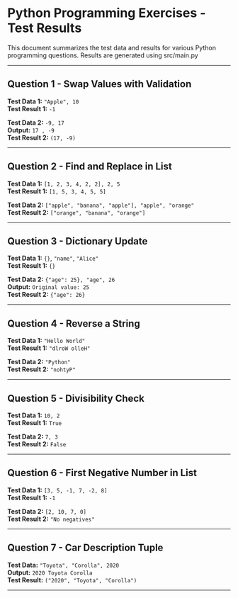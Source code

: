 # Python Programming Exercises - Test Results

This document summarizes the test data and results for various Python programming questions.
Results are generated using src/main.py

---

## Question 1 - Swap Values with Validation

**Test Data 1:** `"Apple", 10`  
**Test Result 1:** `-1`

**Test Data 2:** `-9, 17`  
**Output:** `17 , -9`  
**Test Result 2:** `(17, -9)`

---

## Question 2 - Find and Replace in List

**Test Data 1:** `[1, 2, 3, 4, 2, 2], 2, 5`  
**Test Result 1:** `[1, 5, 3, 4, 5, 5]`

**Test Data 2:** `["apple", "banana", "apple"], "apple", "orange"`  
**Test Result 2:** `["orange", "banana", "orange"]`

---

## Question 3 - Dictionary Update

**Test Data 1:** `{}`, `"name"`, `"Alice"`  
**Test Result 1:** `{}`

**Test Data 2:** `{"age": 25}, "age", 26`  
**Output:** `Original value: 25`  
**Test Result 2:** `{"age": 26}`

---

## Question 4 - Reverse a String

**Test Data 1:** `"Hello World"`  
**Test Result 1:** `"dlroW olleH"`

**Test Data 2:** `"Python"`  
**Test Result 2:** `"nohtyP"`

---

## Question 5 - Divisibility Check

**Test Data 1:** `10, 2`  
**Test Result 1:** `True`

**Test Data 2:** `7, 3`  
**Test Result 2:** `False`

---

## Question 6 - First Negative Number in List

**Test Data 1:** `[3, 5, -1, 7, -2, 8]`  
**Test Result 1:** `-1`

**Test Data 2:** `[2, 10, 7, 0]`  
**Test Result 2:** `"No negatives"`

---

## Question 7 - Car Description Tuple

**Test Data:** `"Toyota", "Corolla", 2020`  
**Output:** `2020 Toyota Corolla`  
**Test Result:** `("2020", "Toyota", "Corolla")`

---
